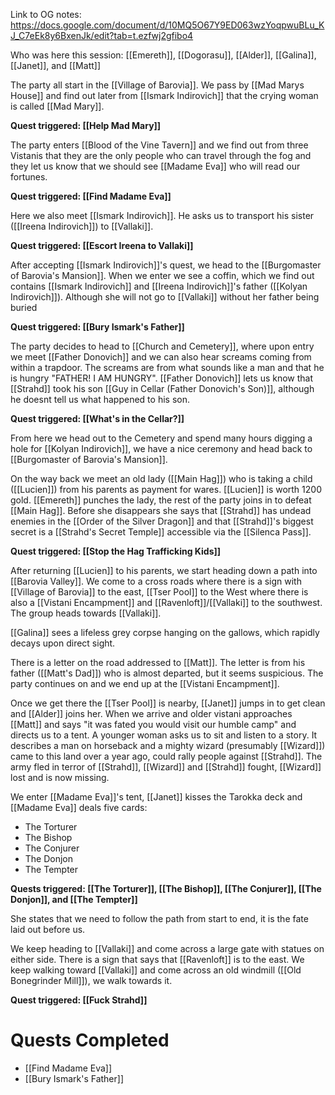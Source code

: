 Link to OG notes: https://docs.google.com/document/d/10MQ5O67Y9ED063wzYoqpwuBLu_KJ_C7eEk8y6BxenJk/edit?tab=t.ezfwj2gfibo4

Who was here this session: [[Emereth]], [[Dogorasu]], [[Alder]], [[Galina]], [[Janet]], and [[Matt]]

The party all start in the [[Village of Barovia]]. We pass by [[Mad Marys House]] and find out later from [[Ismark Indirovich]] that the crying woman is called [[Mad Mary]]. 

**Quest triggered: [[Help Mad Mary]]**

The party enters [[Blood of the Vine Tavern]] and we find out from three Vistanis that they are the only people who can travel through the fog and they let us know that we should see [[Madame Eva]] who will read our fortunes. 

**Quest triggered: [[Find Madame Eva]]**

Here we also meet [[Ismark Indirovich]]. He asks us to transport his sister ([[Ireena Indirovich]]) to [[Vallaki]]. 

**Quest triggered: [[Escort Ireena to Vallaki]]**

After accepting [[Ismark Indirovich]]'s quest, we head to the [[Burgomaster of Barovia's Mansion]]. When we enter we see a coffin, which we find out contains [[Ismark Indirovich]] and [[Ireena Indirovich]]'s father ([[Kolyan Indirovich]]). Although she will not go to [[Vallaki]] without her father being buried

**Quest triggered: [[Bury Ismark's Father]]**

The party decides to head to [[Church and Cemetery]], where upon entry we meet [[Father Donovich]] and we can also hear screams coming from within a trapdoor. The screams are from what sounds like a man and that he is hungry "FATHER! I AM HUNGRY". [[Father Donovich]] lets us know that [[Strahd]] took his son [[Guy in Cellar (Father Donovich's Son)]], although he doesnt tell us what happened to his son. 

**Quest triggered: [[What's in the Cellar?]]**

From here we head out to the Cemetery and spend many hours digging a hole for [[Kolyan Indirovich]], we have a nice ceremony and head back to [[Burgomaster of Barovia's Mansion]].

On the way back we meet an old lady ([[Main Hag]]) who is taking a child ([[Lucien]]) from his parents as payment for wares. [[Lucien]] is worth 1200 gold. [[Emereth]] punches the lady, the rest of the party joins in to defeat [[Main Hag]]. Before she disappears she says that [[Strahd]] has undead enemies in the [[Order of the Silver Dragon]] and that [[Strahd]]'s biggest secret is a [[Strahd's Secret Temple]] accessible via the [[Silenca Pass]]. 

**Quest triggered: [[Stop the Hag Trafficking Kids]]**

After returning [[Lucien]] to his parents, we start heading down a path into [[Barovia Valley]]. We come to a cross roads where there is a sign with [[Village of Barovia]] to the east, [[Tser Pool]] to the West where there is also a [[Vistani Encampment]] and [[Ravenloft]]/[[Vallaki]] to the southwest. The group heads towards [[Vallaki]].

[[Galina]] sees a lifeless grey corpse hanging on the gallows, which rapidly decays upon direct sight. 

There is a letter on the road addressed to [[Matt]]. The letter is from his father ([[Matt's Dad]]) who is almost departed, but it seems suspicious. The party continues on and we end up at the [[Vistani Encampment]]. 

Once we get there the [[Tser Pool]] is nearby, [[Janet]] jumps in to get clean and [[Alder]] joins her. When we arrive and older vistani approaches [[Matt]] and says "it was fated you would visit our humble camp" and directs us to a tent. A younger woman asks us to sit and listen to a story. It describes a man on horseback and a mighty wizard (presumably [[Wizard]]) came to this land over a year ago, could rally people against [[Strahd]]. The army fled in terror of [[Strahd]], [[Wizard]] and [[Strahd]] fought, [[Wizard]] lost and is now missing. 

We enter [[Madame Eva]]'s tent, [[Janet]] kisses the Tarokka deck and [[Madame Eva]] deals five cards:
* The Torturer
* The Bishop
* The Conjurer
* The Donjon
* The Tempter

**Quests triggered: [[The Torturer]], [[The Bishop]], [[The Conjurer]], [[The Donjon]], and [[The Tempter]]**

She states that we need to follow the path from start to end, it is the fate laid out before us. 

We keep heading to [[Vallaki]] and come across a large gate with statues on either side. There is a sign that says that [[Ravenloft]] is to the east. We keep walking toward [[Vallaki]] and come across an old windmill ([[Old Bonegrinder Mill]]), we walk towards it. 

**Quest triggered: [[Fuck Strahd]]**

# Quests Completed
* [[Find Madame Eva]]
* [[Bury Ismark's Father]]
